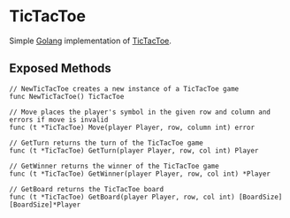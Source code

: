 # TicTacToe

Simple [Golang](https://go.dev) implementation of [TicTacToe](https://en.wikipedia.org/wiki/tic-tac-toe#gameplay).

## Exposed Methods

```golang
// NewTicTacToe creates a new instance of a TicTacToe game
func NewTicTacToe() TicTacToe
```
```golang
// Move places the player's symbol in the given row and column and errors if move is invalid
func (t *TicTacToe) Move(player Player, row, column int) error
```
```golang
// GetTurn returns the turn of the TicTacToe game
func (t *TicTacToe) GetTurn(player Player, row, col int) Player
```
```golang
// GetWinner returns the winner of the TicTacToe game
func (t *TicTacToe) GetWinner(player Player, row, col int) *Player
```
```golang
// GetBoard returns the TicTacToe board
func (t *TicTacToe) GetBoard(player Player, row, col int) [BoardSize][BoardSize]*Player
```
